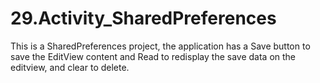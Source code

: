 # 29.Activity_SharedPreferences
 This is a SharedPreferences project, the application has a Save button to save the EditView content and Read to redisplay the save data on the editview, and clear to delete.
